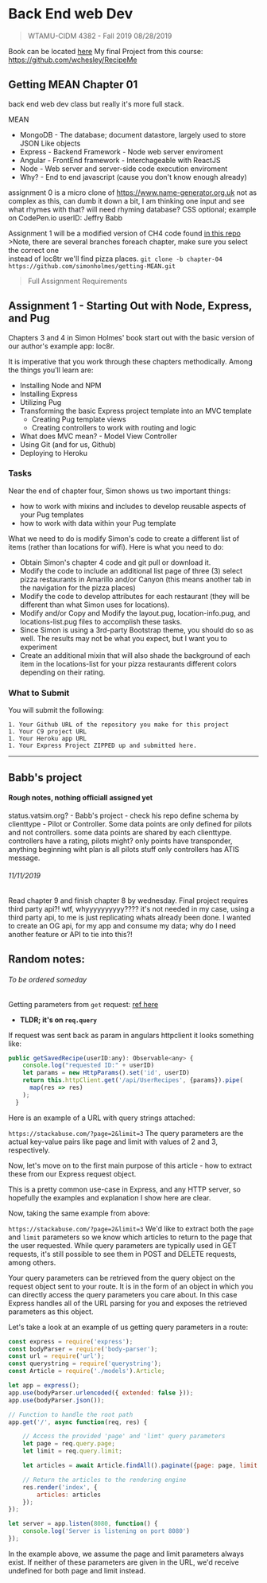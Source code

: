 # Back End web Dev
> WTAMU-CIDM 4382 - Fall 2019
> 08/28/2019

Book can be located [here](https://livebook.manning.com/book/getting-mean-with-mongo-express-angular-and-node/chapter-1)
My final Project from this course: https://github.com/wchesley/RecipeMe 

## Getting MEAN Chapter 01

back end web dev class but really it's more full stack. 

MEAN
* MongoDB - The database; document datastore, largely used to store JSON Like objects
* Express - Backend Framework - Node web server enviroment 
* Angular - FrontEnd framework - Interchageable with ReactJS
* Node - Web server and server-side code execution enviroment
* Why? - End to end javascript (cause you don't know enough already)

assignment 0 is a micro clone of https://www.name-generator.org.uk
     not as complex as this, can dumb it down a bit, I am thinking one input and see what rhymes with that? will need
     rhyming database? CSS optional; example on CodePen.io userID: Jeffry Babb

Assignment 1 will be a modified version of CH4 code found [in this repo](https://github.com/simonholmes/getting-MEAN.git) >Note, there are several branches foreach chapter, make sure you select the correct one  
instead of loc8tr we'll find pizza places.
`git clone -b chapter-04 https://github.com/simonholmes/getting-MEAN.git`  

>Full Assignment Requirements  
## Assignment 1 - Starting Out with Node, Express, and Pug

Chapters 3 and 4 in Simon Holmes' book start out with the basic version of our author's example app: loc8r.

It is imperative that you work through these chapters methodically.  Among the things you'll learn are:

* Installing Node and NPM
* Installing Express
* Utilizing Pug
* Transforming the basic Express project template into an MVC template
     * Creating Pug template views
     * Creating controllers to work with routing and logic
* What does MVC mean? - Model View Controller
* Using Git (and for us, Github)
* Deploying to Heroku

### Tasks

Near the end of chapter four, Simon shows us two important things:

* how to work with mixins and includes to develop reusable aspects of your Pug templates
* how to work with data within your Pug template

What we need to do is modify Simon's code to create a different list of items (rather than locations for wifi).  Here is what you need to do:

* Obtain Simon's chapter 4 code and git pull or download it.
* Modify the code to include an additional list page of three (3) select pizza restaurants in Amarillo and/or Canyon (this means another tab in the navigation for the pizza places)
* Modify the code to develop attributes for each restaurant (they will be different than what Simon uses for locations).
* Modify and/or Copy and Modify the layout.pug, location-info.pug, and locations-list.pug files to accomplish these tasks.
* Since Simon is using a 3rd-party Bootstrap theme, you should do so as well.  The results may not be what you expect, but I want you to experiment
* Create an additional mixin that will also shade the background of each item in the locations-list for your pizza restaurants different colors depending on their rating.

### What to Submit

You will submit the following:

    1. Your Github URL of the repository you make for this project
    1. Your C9 project URL
    1. Your Heroku app URL
    1. Your Express Project ZIPPED up and submitted here.

---
## Babb's project
#### Rough notes, nothing officiall assigned yet
status.vatsim.org? - Babb's project - check his repo
define schema by clienttype - Pilot or Controller. 
Some data points are only defined for pilots and not controllers. 
some data points are shared by each clienttype. 
controllers have a rating, pilots might? 
only points have transponder, 
anything beginning wiht plan is all pilots stuff
only controllers has ATIS message. 

###### 11/11/2019

Read chapter 9 and finish chapter 8 by wednesday. 
Final project requires third party api?! wtf, whyyyyyyyyyy???? it's not needed in my case, using a third party api, to me is just replicating whats already been done. 
I wanted to create an OG api, for my app and consume my data; why do I need another feature or API to tie into this?!  

## Random notes:
###### To be ordered someday 

Getting parameters from `get` request: 
[ref here](https://stackabuse.com/get-query-strings-and-parameters-in-express-js/)
- **TLDR; it's on `req.query`**   

If request was sent back as param in angulars httpclient it looks something like:  
```javascript
public getSavedRecipe(userID:any): Observable<any> {
    console.log("requested ID:" + userID)
    let params = new HttpParams().set('id', userID)
    return this.httpClient.get('/api/UserRecipes', {params}).pipe(
      map(res => res)
    );
  } 
```
Here is an example of a URL with query strings attached:

`https://stackabuse.com/?page=2&limit=3`
The query parameters are the actual key-value pairs like page and limit with values of 2 and 3, respectively.

Now, let's move on to the first main purpose of this article - how to extract these from our Express request object.

This is a pretty common use-case in Express, and any HTTP server, so hopefully the examples and explanation I show here are clear.

Now, taking the same example from above:

`https://stackabuse.com/?page=2&limit=3`
We'd like to extract both the `page` and `limit` parameters so we know which articles to return to the page that the user requested. While query parameters are typically used in GET requests, it's still possible to see them in POST and DELETE requests, among others.

Your query parameters can be retrieved from the query object on the request object sent to your route. It is in the form of an object in which you can directly access the query parameters you care about. In this case Express handles all of the URL parsing for you and exposes the retrieved parameters as this object.

Let's take a look at an example of us getting query parameters in a route:
```javascript
const express = require('express');
const bodyParser = require('body-parser');
const url = require('url');
const querystring = require('querystring');
const Article = require('./models').Article;

let app = express();
app.use(bodyParser.urlencoded({ extended: false }));
app.use(bodyParser.json());

// Function to handle the root path
app.get('/', async function(req, res) {

    // Access the provided 'page' and 'limt' query parameters
    let page = req.query.page;
    let limit = req.query.limit;

    let articles = await Article.findAll().paginate({page: page, limit: limit}).exec();

    // Return the articles to the rendering engine
    res.render('index', {
        articles: articles
    });
});

let server = app.listen(8080, function() {
    console.log('Server is listening on port 8080')
});
```
In the example above, we assume the page and limit parameters always exist. If neither of these parameters are given in the URL, we'd receive undefined for both page and limit instead.
